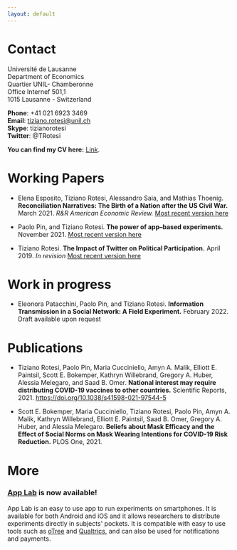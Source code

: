 ```yaml
---
layout: default
---
```


# Contact 

Université de Lausanne <br/>
Department of Economics <br/>
Quartier UNIL- Chamberonne <br/>
Office Internef 501,1 <br/>
1015 Lausanne - Switzerland <br/>

**Phone**: +41 021 6923 3469 <br/>
**Email**: tiziano.rotesi@unil.ch <br/>
**Skype**: tizianorotesi <br/>
**Twitter**: @TRotesi 

**You can find my CV here:** [Link](https://www.dropbox.com/s/du970024ba2rzbc/CV_TizianoRotesi.pdf?dl=0).

# Working Papers

* Elena Esposito, Tiziano Rotesi, Alessandro Saia, and Mathias Thoenig. **Reconciliation Narratives: The Birth of a Nation after the US Civil War.** March 2021. *R&R American Economic Review.* [Most recent version here](https://papers.ssrn.com/sol3/papers.cfm?abstract_id=3816811) 

* Paolo Pin, and Tiziano Rotesi. **The power of app–based experiments.** November 2021. [Most recent version here](https://papers.ssrn.com/sol3/papers.cfm?abstract_id=3865723)

* Tiziano Rotesi. **The Impact of Twitter on Political Participation.** April 2019. *In revision* [Most recent version here](https://www.dropbox.com/s/gp22s3jnelmz34b/Rotesi_Twitter_Participation.pdf?dl=0)
  
# Work in progress

* Eleonora Patacchini, Paolo Pin, and Tiziano Rotesi. **Information Transmission in a Social Network: A Field Experiment.** February 2022. Draft available upon request

# Publications

*	Tiziano Rotesi, Paolo Pin, Maria Cucciniello, Amyn A. Malik, Elliott E. Paintsil, Scott E. Bokemper, Kathryn Willebrand, Gregory A. Huber, Alessia Melegaro, and Saad B. Omer.  **National interest may require distributing COVID-19 vaccines to other countries.** Scientific Reports, 2021. https://doi.org/10.1038/s41598-021-97544-5

*	Scott E. Bokemper, Maria Cucciniello, Tiziano Rotesi, Paolo Pin, Amyn A. Malik, Kathryn Willebrand, Elliott E. Paintsil, Saad B. Omer, Gregory A. Huber, and Alessia Melegaro.  **Beliefs about Mask Efficacy and the Effect of Social Norms on Mask Wearing Intentions for COVID-19 Risk Reduction.** PLOS One, 2021.

# More

### [App Lab](https://applabresearch.com/) is now available!
App Lab is an easy to use app to run experiments on smartphones. It is available for both Android and iOS and it allows researchers to distribute experiments directly in subjects' pockets. It is compatible with easy to use tools such as [oTree](https://www.otree.org/) and [Qualtrics](https://www.qualtrics.com/), and can also be used for notifications and payments.

